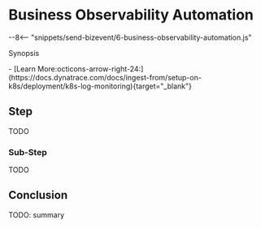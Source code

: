 # Business Observability Automation
--8<-- "snippets/send-bizevent/6-business-observability-automation.js"

Synopsis

<div class="grid cards" markdown>
- [Learn More:octicons-arrow-right-24:](https://docs.dynatrace.com/docs/ingest-from/setup-on-k8s/deployment/k8s-log-monitoring){target="_blank"}
</div>

## Step

TODO

### Sub-Step

TODO

## Conclusion

TODO: summary